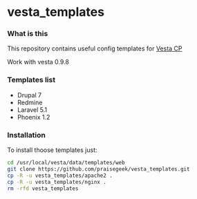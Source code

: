# vesta_templates

### What is this
This repository contains useful config templates for [Vesta CP](https://vestacp.com)

Work with vesta 0.9.8

### Templates list

* Drupal 7
* Redmine
* Laravel 5.1
* Phoenix 1.2

### Installation
To install thoose templates just:

```sh
cd /usr/local/vesta/data/templates/web
git clone https://github.com/praisegeek/vesta_templates.git
cp -R -u vesta_templates/apache2 .
cp -R -u vesta_templates/nginx .
rm -rfd vesta_templates
```
